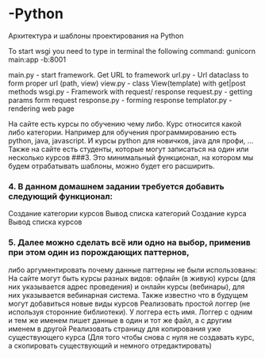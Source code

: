 # -Python
Архитектура и шаблоны проектирования на Python

To start wsgi you need to type in terminal the following command:
gunicorn main:app -b:8001

main.py - start framework. Get URL to framework
url.py - Url dataclass to form proper url (path, view)
view.py - class View(template) with get|post methods
wsgi.py - Framework with request/ response
request.py - getting params form request
response.py - forming response 
templator.py - rendering web page

На сайте есть курсы по обучению чему либо. Курс относится какой либо категории. 
Например для обучения программированию есть python, java, javascript. И курсы python для новичков, java для профи, …
Также на сайте есть студенты, которые могут записаться на один или несколько курсов 
###3. Это минимальный функционал, на котором мы будем отрабатывать шаблоны, можно будет его расширить. 
### 4. В данном домашнем задании требуется добавить следующий функционал:
Создание категории курсов
Вывод списка категорий
Создание курса
Вывод списка курсов 
### 5. Далее можно сделать всё или одно на выбор, применив при этом один из порождающих паттернов, 
либо аргументировать почему данные паттерны не были использованы:
На сайте могут быть курсы разных видов: 
офлайн (в живую) курсы (для них указывается адрес проведения) и онлайн курсы (вебинары), 
для них указывается вебинарная система. 
Также известно что в будущем могут добавиться новые виды курсов
Реализовать простой логгер (не используя сторонние библиотеки). 
У логгера есть имя. 
Логгер с одним и тем же именем пишет данные в один и тот же файл, а с другим именем в другой
Реализовать страницу для копирования уже существующего курса 
(Для того чтобы снова с нуля не создавать курс, а скопировать существующий и немного отредактировать)